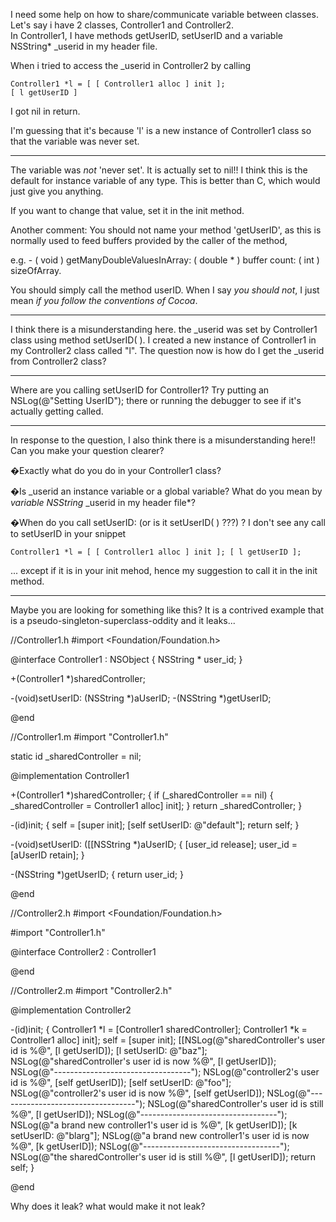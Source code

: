 I need some help on how to share/communicate variable between classes.
Let's say i have 2 classes, Controller1 and Controller2.  
In Controller1, I have methods getUserID, setUserID and a variable NSString* _userid in my header file.

When i tried to access the _userid in Controller2 by calling 

    Controller1 *l = [ [ Controller1 alloc ] init ];
    [ l getUserID ]

I got nil in return.

I'm guessing that it's because 'l' is a new instance of Controller1 class so that the variable was never set.

----

The variable was *not* 'never set'. It is actually set to nil!!
I think this is the default for instance variable of any type. This is better than C, which would just give you anything.

If you want to change that value, set it in the init method.

Another comment: You should not name your method 'getUserID', as this is normally used to feed buffers provided by the caller of the method,

e.g.     - ( void ) getManyDoubleValuesInArray: ( double * ) buffer count: ( int ) sizeOfArray.

You should simply call the method     userID.
When I say *you should not*, I just mean *if you follow the conventions of Cocoa*.

----

I think there is a misunderstanding here.
the _userid was set by Controller1 class using method     setUserID( ).
I created a new instance of Controller1 in my Controller2 class called "l".
The question now is how do I get the _userid from Controller2 class?

----

Where are you calling     setUserID for     Controller1?
Try putting an     NSLog(@"Setting UserID"); there or running the debugger to see if it's actually getting called.

----
In response to the question, I also think there is a misunderstanding here!! Can you make your question clearer?

�Exactly what do you do in your Controller1 class?

�Is     _userid an instance variable or a global variable? What do you mean by *variable NSString* _userid in my header file*?

�When do you call     setUserID: (or is it     setUserID( ) ???) ? I don't see any call to setUserID in your snippet

    Controller1 *l = [ [ Controller1 alloc ] init ]; [ l getUserID ];

... except if it is in your     init mehod, hence my suggestion to call it in the     init method.

----

Maybe you are looking for something like this? It is a contrived example that is a pseudo-singleton-superclass-oddity and it leaks...

    
//Controller1.h
#import <Foundation/Foundation.h>

@interface Controller1 : NSObject
{
    NSString * user_id;
}

+(Controller1 *)sharedController;

-(void)setUserID: (NSString *)aUserID;
-(NSString *)getUserID;

@end

//Controller1.m
#import "Controller1.h"

static id _sharedController = nil;

@implementation Controller1

+(Controller1 *)sharedController;
{
    if (_sharedController == nil) {
        _sharedController = Controller1 alloc] init];
    }
    return _sharedController;
}

-(id)init;
{
    self = [super init];
    [self setUserID: @"default"];
    return self;
}

-(void)setUserID: ([[NSString *)aUserID;
{
    [user_id release];
    user_id = [aUserID retain];
}

-(NSString *)getUserID;
{
    return user_id;
}

@end

//Controller2.h
#import <Foundation/Foundation.h>

#import "Controller1.h"

@interface Controller2 : Controller1

@end

//Controller2.m
#import "Controller2.h"

@implementation Controller2

-(id)init;
{
    Controller1 *l = [Controller1 sharedController];
    Controller1 *k = Controller1 alloc] init];
    self = [super init];
    [[NSLog(@"sharedController's user id is %@", [l getUserID]);
    [l setUserID: @"baz"];
    NSLog(@"sharedController's user id is now %@", [l getUserID]);
    NSLog(@"----------------------------------");
    NSLog(@"controller2's user id is %@", [self getUserID]);
    [self setUserID: @"foo"];
    NSLog(@"controller2's user id is now %@", [self getUserID]);
    NSLog(@"----------------------------------");
    NSLog(@"sharedController's user id is still %@", [l getUserID]);
    NSLog(@"----------------------------------");
    NSLog(@"a brand new controller1's user id is %@", [k getUserID]);
    [k setUserID: @"blarg"];
    NSLog(@"a brand new controller1's user id is now %@", [k getUserID]);
    NSLog(@"----------------------------------");
    NSLog(@"the sharedController's user id is still %@", [l getUserID]);
    return self;
}

@end


Why does it leak? what would make it not leak?
